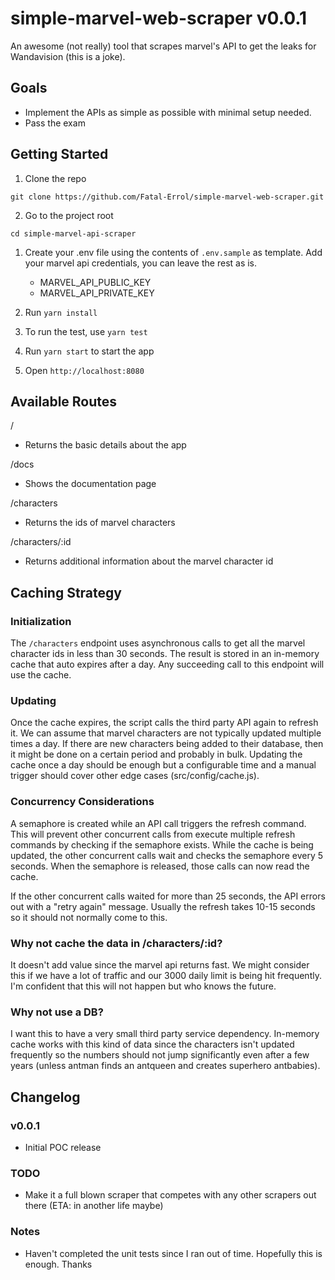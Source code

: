# simple-marvel-web-scraper v0.0.1

An awesome (not really) tool that scrapes marvel's API to get the leaks for Wandavision (this is a joke).

## Goals
- Implement the APIs as simple as possible with minimal setup needed.
- Pass the exam

## Getting Started

1. Clone the repo

`git clone https://github.com/Fatal-Errol/simple-marvel-web-scraper.git`

2. Go to the project root

`cd simple-marvel-api-scraper`

1. Create your .env file using the contents of `.env.sample` as template. 
Add your marvel api credentials, you can leave the rest as is.

    - MARVEL_API_PUBLIC_KEY
    - MARVEL_API_PRIVATE_KEY

1. Run `yarn install`
1. To run the test, use `yarn test`
1. Run `yarn start` to start the app
1. Open `http://localhost:8080`

## Available Routes

/
- Returns the basic details about the app

/docs
- Shows the documentation page

/characters
- Returns the ids of marvel characters

/characters/:id
- Returns additional information about the marvel character id

## Caching Strategy

### Initialization
The `/characters` endpoint uses asynchronous calls to get all the marvel character ids in less than 30 seconds.
The result is stored in an in-memory cache that auto expires after a day. Any succeeding call to this endpoint will
use the cache.

### Updating
Once the cache expires, the script calls the third party API again to refresh it. We can assume that marvel 
characters are not typically updated multiple times a day. If there are new 
characters being added to their database, then it might be done on a certain period and probably in bulk. 
Updating the cache once a day should be enough but a configurable time and a manual trigger should cover other 
edge cases (src/config/cache.js).
 
### Concurrency Considerations 
A semaphore is created while an API call triggers the refresh command. This will prevent other concurrent calls 
from execute multiple refresh commands by checking if the semaphore exists. While the cache is being updated,
the other concurrent calls wait and checks the semaphore every 5 seconds. When the semaphore is released, those calls
can now read the cache.

If the other concurrent calls waited for more than 25 seconds, the API errors out with a "retry again" message.
Usually the refresh takes 10-15 seconds so it should not normally come to this.

### Why not cache the data in /characters/:id?
It doesn't add value since the marvel api returns fast. We might consider this
if we have a lot of traffic and our 3000 daily limit is being hit
frequently. I'm confident that this will not happen but who knows the future.

### Why not use a DB?
I want this to have a very small third party service dependency. In-memory cache works with this kind of data since
the characters isn't updated frequently so the numbers should not jump significantly even after a few years
(unless antman finds an antqueen and creates superhero antbabies).

## Changelog
### v0.0.1
- Initial POC release

### TODO
- Make it a full blown scraper that competes with any other scrapers out there (ETA: in another life maybe)

### Notes
- Haven't completed the unit tests since I ran out of time. Hopefully this is enough. Thanks
